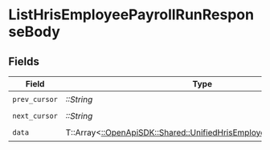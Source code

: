 # ListHrisEmployeePayrollRunResponseBody


## Fields

| Field                                                                                                                             | Type                                                                                                                              | Required                                                                                                                          | Description                                                                                                                       |
| --------------------------------------------------------------------------------------------------------------------------------- | --------------------------------------------------------------------------------------------------------------------------------- | --------------------------------------------------------------------------------------------------------------------------------- | --------------------------------------------------------------------------------------------------------------------------------- |
| `prev_cursor`                                                                                                                     | *::String*                                                                                                                        | :heavy_check_mark:                                                                                                                | N/A                                                                                                                               |
| `next_cursor`                                                                                                                     | *::String*                                                                                                                        | :heavy_check_mark:                                                                                                                | N/A                                                                                                                               |
| `data`                                                                                                                            | T::Array<[::OpenApiSDK::Shared::UnifiedHrisEmployeepayrollrunOutput](../../models/shared/unifiedhrisemployeepayrollrunoutput.md)> | :heavy_check_mark:                                                                                                                | N/A                                                                                                                               |